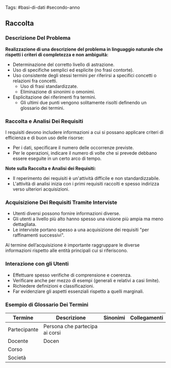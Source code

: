 Tags: #basi-di-dati #secondo-anno 

## Raccolta

### Descrizione Del Problema

**Realizzazione di una descrizione del problema in linguaggio naturale che rispetti i criteri di completezza e non ambiguità:**

- Determinazione del corretto livello di astrazione.
- Uso di specifiche semplici ed esplicite (no frasi contorte).
- Uso consistente degli stessi termini per riferirsi a specifici concetti o relazioni fra concetti.
	- Uso di frasi standardizzate.
	- Eliminazione di sinonimi o omonimi.
- Esplicitazione dei riferimenti fra termini.
	- Gli ultimi due punti vengono solitamente risolti definendo un glossario dei termini.

### Raccolta e Analisi Dei Requisiti

I requisiti devono includere informazioni a cui si possano applicare criteri di efficienza e di buon uso delle risorse:

- Per i dati, specificare il numero delle occorrenze previste.
- Per le operazioni, indicare il numero di volte che si prevede debbano essere eseguite in un certo arco di tempo.

**Note sulla Raccolta e Analisi dei Requisiti:**

- Il reperimento dei requisiti è un'attività difficile e non standardizzabile.
- L'attività di analisi inizia con i primi requisiti raccolti e spesso indirizza verso ulteriori acquisizioni.

### Acquisizione Dei Requisiti Tramite Interviste

- Utenti diversi possono fornire informazioni diverse.
- Gli utenti a livello più alto hanno spesso una visione più ampia ma meno dettagliata.
- Le interviste portano spesso a una acquisizione dei requisiti "per raffinamenti successivi".

Al termine dell’acquisizione è importante raggruppare le diverse informazioni rispetto alle entità principali cui si riferiscono.

### Interazione con gli Utenti

- Effettuare spesso verifiche di comprensione e coerenza.
- Verificare anche per mezzo di esempi (generali e relativi a casi limite).
- Richiedere definizioni e classificazioni.
- Far evidenziare gli aspetti essenziali rispetto a quelli marginali.

### Esempio di Glossario Dei Termini

| Termine      | Descrizione                    | Sinonimi | Collegamenti |
| ------------ | ------------------------------ | -------- | ------------ |
| Partecipante | Persona che partecipa ai corsi |          |              |
| Docente      | Docen                          |          |              |
| Corso        |                                |          |              |
| Società      |                                |          |              |
